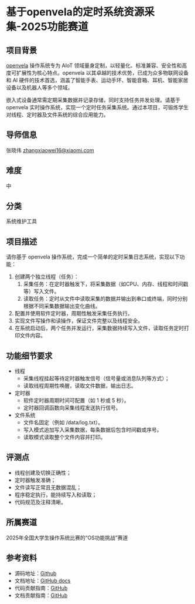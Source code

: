 # 基于openvela的定时系统资源采集-2025功能赛道

## 项目背景

[openvela](https://github.com/open-vela/docs/blob/dev/README_zh-cn.md) 操作系统专为 AIoT 领域量身定制，以轻量化、标准兼容、安全性和高度可扩展性为核心特点。openvela 以其卓越的技术优势，已成为众多物联网设备和 AI 硬件的技术首选，涵盖了智能手表、运动手环、智能音箱、耳机、智能家居设备以及机器人等多个领域。

嵌入式设备通常需定期采集数据并记录存储，同时支持任务并发处理。请基于 openvela 实时操作系统，实现一个定时任务采集系统。通过本项目，可锻炼学生对线程、定时器及文件系统的综合应用能力。

## 导师信息

张晓伟 zhangxiaowei16@xiaomi.com

## 难度

中

## 分类

系统维护工具

## 项目描述

请你基于 openvela 操作系统，完成一个简单的定时采集日志系统，实现以下功能：

1. 创建两个独立线程（任务）：
   1. 采集任务：在定时器触发下，将采集数据（如CPU、内存、线程和时间戳等）写入文件。
   2. 读取任务：定时从文件中读取采集的数据并输出到串口或终端，同时分别根据不同采集数据输出变化曲线。
2. 配置并使用软件定时器，周期性触发采集任务执行。
3. 实现文件写操作和读操作，保证文件完整以及线程安全。
4. 在系统启动后，两个任务并发运行，采集数据持续写入文件，读取任务定时打印文件内容。

## 功能细节要求

- 线程
  - 采集线程挂起等待定时器触发信号（信号量或消息队列等方式）；
  - 读取线程周期性唤醒，读取文件数据，输出日志。
- 定时器
  - 软件定时器周期时间可配置（如 1 秒或 5 秒）。
  - 定时器回调函数向采集线程发送执行信号。
- 文件系统
  - 文件名固定（例如 /data/log.txt）。
  - 写入模式追加写入采集数据，每条数据后包含时间戳或序号。
  - 读取模式读取整个文件内容并打印。

## 评测点

- 线程创建及切换正确性；
- 定时器触发准确；
- 文件读写正常且无数据混乱；
- 程序稳定执行，能持续写入和读取；
- 代码规范及注释清晰。

## 所属赛道

2025年全国大学生操作系统比赛的“OS功能挑战”赛道

## 参考资料

- 源码地址：[Github](https://gitee.com/link?target=https%3A%2F%2Fgithub.com%2Fopen-vela)
- 文档地址：[GitHub docs](https://gitee.com/link?target=https%3A%2F%2Fgithub.com%2Fopen-vela%2Fdocs)
- 代码贡献指南：[GitHub](https://gitee.com/link?target=https%3A%2F%2Fgithub.com%2Fopen-vela%2Fdocs%2Fblob%2Fdev%2FCONTRIBUTING.md)
- 文档贡献指南：[GitHub](https://gitee.com/link?target=https%3A%2F%2Fgithub.com%2Fopen-vela%2Fdocs%2Fblob%2Ftrunk%2Fzh-cn%2Fcontribute%2Fprocess%2Fdoc_dev_process.md)

